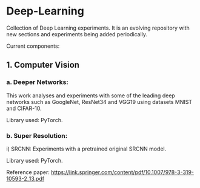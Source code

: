 # Deep-Learning

Collection of Deep Learning experiments. It is an evolving repository with new sections and experiments being added periodically.

Current components:

## 1. Computer Vision

   ### a. Deeper Networks:
          
   This work analyses and experiments with some of the leading deep networks such as GoogleNet, ResNet34 and VGG19 using datasets MNIST and CIFAR-10.
      
   Library used: PyTorch.
      
   ### b. Super Resolution:
      
   i) SRCNN: Experiments with a pretrained original SRCNN model.
      
   Library used: PyTorch.
      
   Reference paper: https://link.springer.com/content/pdf/10.1007/978-3-319-10593-2_13.pdf
